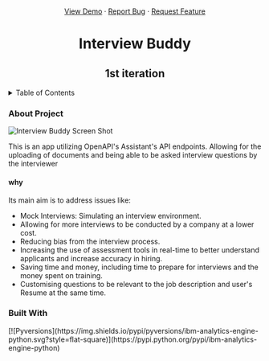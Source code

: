 <p align="center">
    <br />
    <a href="https://github.com/njiti/bh_interviewer/issues">View Demo</a>
    ·
    <a href="https://github.com/njiti/bh_interviewer/issues">Report Bug</a>
    ·
    <a href="https://github.com/njiti/bh_interviewer/issues">Request Feature</a>
  </p>
  </div>
<h1 align="center">Interview Buddy</h1>
  <h2 align="center">1st iteration</h2>
  <!-- TABLE OF CONTENTS -->
<details>
  <summary>Table of Contents</summary>
  <ol>
    <li>
      <a href="#about-the-project">About The Project</a>
      <ul>
        <li><a href="#built-with">Built With</a></li>
      </ul>
    </li>
    <li>
      <a href="#getting-started">Getting Started</a>
      <ul>
        <li><a href="#prerequisites">Prerequisites</a></li>
        <li><a href="#installation">Installation</a></li>
      </ul>
    </li>
    <li><a href="#usage">Usage</a></li>
    <li><a href="#roadmap">Roadmap</a></li>
    <li><a href="#contributing">Contributing</a></li>
    <li><a href="#license">License</a></li>
    <li><a href="#contact">Contact</a></li>
    <li><a href="#acknowledgments">Acknowledgments</a></li>
  </ol>
</details>
<h3>About Project</h3>

![Interview Buddy Screen Shot](https://media.licdn.com/dms/image/D4D22AQHVM8yFOe4XdQ/feedshare-shrink_2048_1536/0/1711901787742?e=1714608000&v=beta&t=dnDZoHTQFYYGeLM1s79MbpbfnPhzpjqHPHtzj7ezq88)

This is an app utilizing OpenAPI's Assistant's API endpoints. Allowing for the uploading of documents and being able to be asked interview questions by the interviewer

<h4>why</h4>

Its main aim is to address issues like:
* Mock Interviews: Simulating an interview environment.
* Allowing for more interviews to be conducted by a company at a lower cost.
* Reducing bias from the interview process.
* Increasing the use of assessment tools in real-time to better understand applicants and increase accuracy in hiring.
* Saving time and money, including time to prepare for interviews and the money spent on training.
* Customising questions to be relevant to the job description and user's Resume at the same time.

<h3>Built With</h3>
[![Pyversions](https://img.shields.io/pypi/pyversions/ibm-analytics-engine-python.svg?style=flat-square)](https://pypi.python.org/pypi/ibm-analytics-engine-python)
